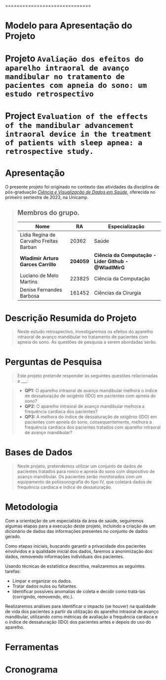 ==============================

# Modelo para Apresentação do Projeto

# Projeto `Avaliação dos efeitos do aparelho intraoral de avanço mandibular no tratamento de pacientes com apneia do sono: um estudo retrospectivo`

# Project `Evaluation of the effects of the mandibular advancement intraoral device in the treatment of patients with sleep apnea: a retrospective study.`

# Apresentação

O presente projeto foi originado no contexto das atividades da disciplina de pós-graduação [*Ciência e Visualização de Dados em Saúde*](https://github.com/datasci4health/home), oferecida no primeiro semestre de 2023, na Unicamp.

> ## **Membros do grupo.**
> |**Nome**  | **RA** | **Especialização**|
> |--|--|--|
> | Lidia Regina de Carvalho Freitas Barban  | 20362  | Saúde|
> | **Wladimir Arturo Garces Carrillo**  | **204059**  | **Ciência da Computação - Líder Github - @WladIMirG**|
> | Luciano de Melo Martins  | 223825  | Ciência da Computação|
> | Denise Fernandes Barbosa  | 161452  | Ciências da Cirurgia|


# Descrição Resumida do Projeto

> Neste estudo retrospectivo, investigaremos os efeitos do aparelho intraoral de avanço mandibular no tratamento de pacientes com apneia do sono. As questões de pesquisa a serem abordadas serão.

# Perguntas de Pesquisa
> Este projeto pretende responder às seguintes questões relacionadas a ___:

> - **QP1:** O aparelho intraoral de avanço mandibular melhora o índice de dessaturação de oxigênio (IDO) em pacientes com apneia do sono?
> - **QP2:** O aparelho intraoral de avanço mandibular melhora a frequência cardíaca dos pacientes?
> - **QP3:** A melhora do índice de dessaturação de oxigênio (IDO) em pacientes com apneia do sono, consequentemente, melhora a frequência cardíaca dos pacientes tratados com aparelho intraoral de avanço mandibular?

# Bases de Dados

> Neste projeto, pretendemos utilizar um conjunto de dados de pacientes tratados para ronco e apneia do sono com dispositivo de avanço mandibular. Os pacientes serão monitorados com um equipamento de polissonografia do tipo IV, que coletará dados de frequência cardíaca e índice de dessaturação.

# Metodologia

Com a orientação de um especialista da área de saúde, seguiremos algumas etapas para a execução deste projeto, incluindo a criação de um dicionário de dados das informações presentes no conjunto de dados gerado.

Como etapas iniciais, buscando garantir a privacidade dos pacientes envolvidos e a qualidade inicial dos dados, faremos a anonimização dos dados, removendo informações individuais dos pacientes.

Usando técnicas de estatística descritiva, realizaremos as seguintes tarefas:

- Limpar e organizar os dados.
- Tratar dados nulos ou faltantes.
- Identificar possíveis anomalias de coleta e decidir como tratá-las (corrigindo, removendo, etc.).

Realizaremos análises para identificar o impacto (se houver) na qualidade de vida dos pacientes a partir da utilização do aparelho intraoral de avanço mandibular, utilizando como métricas de avaliação a frequência cardíaca e o índice de dessaturação (IDO) dos pacientes antes e depois do uso do aparelho.

# Ferramentas

# Cronograma

